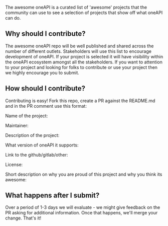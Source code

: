 The awesome oneAPI is a curated list of 'awesome' projects that the community can use to see a selection of projects that show off what oneAPI can do.

## Why should I contribute?
The awesome oneAPI repo will be well published and shared across the number of different outlets. Stakeholders will use this list to encourage development of oneAPI. If your project is selected it will have visibility within the oneAPI ecosystem amongst all the stakeholders. If you want to attention to your project and looking for folks to contribute or use your project then we highly encourage you to submit.

## How should I contribute?
Contributing is easy! Fork this repo, create a PR against the README.md  and in the PR comment use this format:

Name of the project:

Maintainer:

Description of the project:

What version of oneAPI it supports:

Link to the github/gitlab/other:

License:

Short description on why you are proud of this project and why you think its awesome:



## What happens after I submit?

Over a period of 1-3 days we will evaluate - we might give feedback on the PR asking for additional information. Once that happens, we'll merge your change. That's it!
